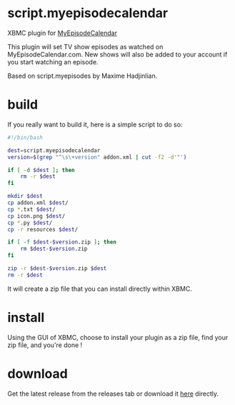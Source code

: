script.myepisodecalendar
=================

XBMC plugin for [MyEpisodeCalendar](http://myepisodecalendar.com)

This plugin will set TV show episodes as watched on MyEpisodeCalendar.com.
New shows will also be added to your account if you start watching an episode.

Based on script.myepisodes by Maxime Hadjinlian.

build
=====
If you really want to build it, here is a simple script to do so:
```sh
#!/bin/bash

dest=script.myepisodecalendar
version=$(grep "^\s\+version" addon.xml | cut -f2 -d'"')

if [ -d $dest ]; then
    rm -r $dest
fi

mkdir $dest
cp addon.xml $dest/
cp *.txt $dest/
cp icon.png $dest/
cp *.py $dest/
cp -r resources $dest/

if [ -f $dest-$version.zip ]; then
    rm $dest-$version.zip
fi

zip -r $dest-$version.zip $dest
rm -r $dest
````
It will create a zip file that you can install directly within XBMC.

install
=======

Using the GUI of XBMC, choose to install your plugin as a zip file, find your
zip file, and you're done !

download
========
Get the latest release from the releases tab or download it [here](https://github.com/Connum/script.myepisodecalendar/releases/download/v1.0.2/script.myepisodecalendar-1.0.2.zip) directly.
